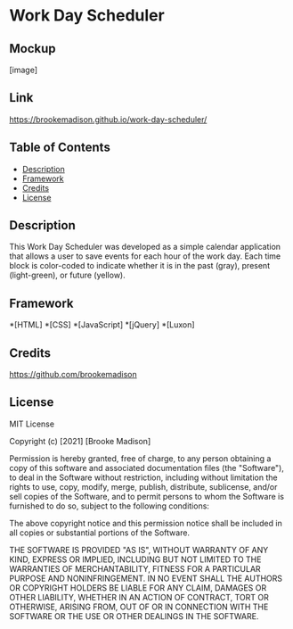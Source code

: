 # Work Day Scheduler 

## Mockup
[image]

## Link
https://brookemadison.github.io/work-day-scheduler/


## Table of Contents
* [Description](#description)
* [Framework](#Framework)
* [Credits](#credits)
* [License](#license)


## Description
This Work Day Scheduler was developed as a simple calendar application that allows a user to save events for each hour of the work day. Each time block is color-coded to indicate whether it is in the past (gray), present (light-green), or future (yellow).


## Framework
*[HTML]
*[CSS]
*[JavaScript]
*[jQuery]
*[Luxon]


## Credits
https://github.com/brookemadison

## License
MIT License

Copyright (c) [2021] [Brooke Madison]

Permission is hereby granted, free of charge, to any person obtaining a copy of this software and associated documentation files (the "Software"), to deal in the Software without restriction, including without limitation the rights to use, copy, modify, merge, publish, distribute, sublicense, and/or sell copies of the Software, and to permit persons to whom the Software is furnished to do so, subject to the following conditions:

The above copyright notice and this permission notice shall be included in all copies or substantial portions of the Software.

THE SOFTWARE IS PROVIDED "AS IS", WITHOUT WARRANTY OF ANY KIND, EXPRESS OR IMPLIED, INCLUDING BUT NOT LIMITED TO THE WARRANTIES OF MERCHANTABILITY, FITNESS FOR A PARTICULAR PURPOSE AND NONINFRINGEMENT. IN NO EVENT SHALL THE AUTHORS OR COPYRIGHT HOLDERS BE LIABLE FOR ANY CLAIM, DAMAGES OR OTHER LIABILITY, WHETHER IN AN ACTION OF CONTRACT, TORT OR OTHERWISE, ARISING FROM, OUT OF OR IN CONNECTION WITH THE SOFTWARE OR THE USE OR OTHER DEALINGS IN THE SOFTWARE.